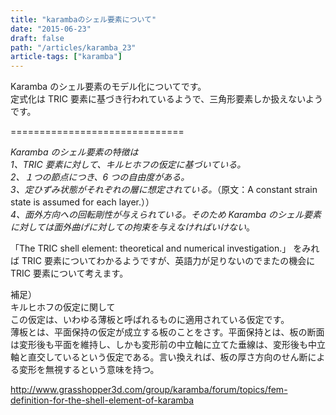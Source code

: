 ```yaml
---
title: "karambaのシェル要素について"
date: "2015-06-23"
draft: false
path: "/articles/karamba_23"
article-tags: ["karamba"]
---
```


Karamba のシェル要素のモデル化についてです。  
定式化は TRIC 要素に基づき行われているようで、三角形要素しか扱えないようです。

\==============================

_Karamba のシェル要素の特徴は_  
_1、TRIC 要素に対して、キルヒホフの仮定に基づいている。_  
_2、１つの節点につき、6 つの自由度がある。_  
_3、定ひずみ状態がそれぞれの層に想定されている。_（原文：A constant strain state is assumed for each layer.））  
_4、面外方向への回転剛性が与えられている。そのため Karamba のシェル要素に対しては面外曲げに対しての拘束を与えなければいけない_。

「The TRIC shell element: theoretical and numerical investigation.」 をみれば TRIC 要素についてわかるようですが、英語力が足りないのでまたの機会に TRIC 要素について考えます。

補足）  
キルヒホフの仮定に関して  
この仮定は、いわゆる薄板と呼ばれるものに適用されている仮定です。  
薄板とは、平面保持の仮定が成立する板のことをさす。平面保持とは、板の断面は変形後も平面を維持し、しかも変形前の中立軸に立てた垂線は、変形後も中立軸と直交しているという仮定である。言い換えれば、板の厚さ方向のせん断による変形を無視するという意味を持つ。

http://www.grasshopper3d.com/group/karamba/forum/topics/fem-definition-for-the-shell-element-of-karamba
